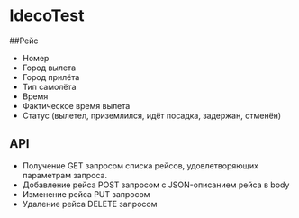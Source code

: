 # IdecoTest
##Рейс
* Номер
* Город вылета
* Город прилёта
* Тип самолёта
* Время
* Фактическое время вылета
* Статус (вылетел, приземлился, идёт посадка, задержан, отменён)

## API
* Получение GET запросом списка рейсов, удовлетворяющих параметрам запроса.
* Добавление рейса POST запросом с JSON-описанием рейса в body
* Изменение рейса PUT запросом
* Удаление рейса DELETE запросом
